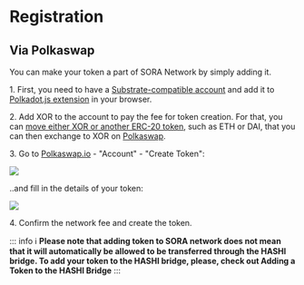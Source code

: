 # Registration

## Via Polkaswap

You can make your token a part of SORA Network by simply adding it.

1\. First, you need to have a [Substrate-compatible account](https://wiki.polkadot.network/docs/en/learn-accounts) and add it to [Polkadot.js extension](https://polkadot.js.org/extension/) in your browser.

2\. Add XOR to the account to pay the fee for token creation. For that, you can [move either XOR or another ERC-20 token](https://wiki.sora.org/guides/how-to-transfer-from-ethereum-mainnet-to-sora-v2-hashi-bridge), such as ETH or DAI, that you can then exchange to XOR on [Polkaswap](https://polkaswap.io/#/swap).

3\. Go to [Polkaswap.io](https://polkaswap.io/) - "Account" - "Create Token":

![](</.gitbook/assets/Screenshot from 2021-05-14 02-06-52.png>)

..and fill in the details of your token:

![](</.gitbook/assets/Screenshot from 2021-05-14 02-15-37.png>)

4\. Confirm the network fee and create the token.

::: info ℹ
**Please note that adding token to SORA network does not mean that it
will automatically be allowed to be transferred through the HASHI
bridge. To add your token to the HASHI bridge, please, check out
Adding a Token to the HASHI Bridge**
:::

